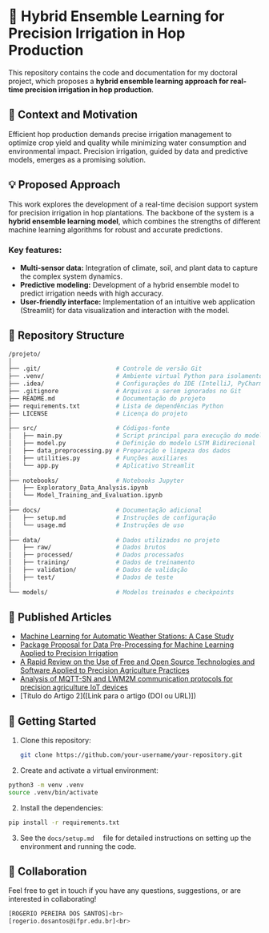 # 🚀 Hybrid Ensemble Learning for Precision Irrigation in Hop Production

This repository contains the code and documentation for my doctoral project, which proposes a **hybrid ensemble learning approach for real-time precision irrigation in hop production**.

## 🌾 Context and Motivation

Efficient hop production demands precise irrigation management to optimize crop yield and quality while minimizing water consumption and environmental impact. Precision irrigation, guided by data and predictive models, emerges as a promising solution.

## 💡 Proposed Approach

This work explores the development of a real-time decision support system for precision irrigation in hop plantations. The backbone of the system is a **hybrid ensemble learning model**, which combines the strengths of different machine learning algorithms for robust and accurate predictions.

### Key features:

- **Multi-sensor data:** Integration of climate, soil, and plant data to capture the complex system dynamics.
- **Predictive modeling:** Development of a hybrid ensemble model to predict irrigation needs with high accuracy.
- **User-friendly interface:** Implementation of an intuitive web application (Streamlit) for data visualization and interaction with the model.

## 📂 Repository Structure
```bash
/projeto/
│
├── .git/                     # Controle de versão Git
├── .venv/                    # Ambiente virtual Python para isolamento de dependências
├── .idea/                    # Configurações do IDE (IntelliJ, PyCharm, etc.)
├── .gitignore                # Arquivos a serem ignorados no Git
├── README.md                 # Documentação do projeto
├── requirements.txt          # Lista de dependências Python
├── LICENSE                   # Licença do projeto
│
├── src/                      # Códigos-fonte
│   ├── main.py               # Script principal para execução do modelo
│   ├── model.py              # Definição do modelo LSTM Bidirecional
│   ├── data_preprocessing.py # Preparação e limpeza dos dados
│   ├── utilities.py          # Funções auxiliares
│   └── app.py                # Aplicativo Streamlit
│
├── notebooks/                # Notebooks Jupyter
│   ├── Exploratory_Data_Analysis.ipynb
│   └── Model_Training_and_Evaluation.ipynb
│
├── docs/                     # Documentação adicional
│   ├── setup.md              # Instruções de configuração
│   └── usage.md              # Instruções de uso
│
├── data/                     # Dados utilizados no projeto
│   ├── raw/                  # Dados brutos
│   ├── processed/            # Dados processados
│   ├── training/             # Dados de treinamento
│   ├── validation/           # Dados de validação
│   ├── test/                 # Dados de teste
│
└── models/                   # Modelos treinados e checkpoints 
```

## 📄 Published Articles

- [Machine Learning for Automatic Weather Stations: A Case Study](https://link.springer.com/chapter/10.1007/978-3-031-38344-1_6)
- [Package Proposal for Data Pre-Processing for Machine Learning Applied to Precision Irrigation](https://ieeexplore.ieee.org/abstract/document/10084899)
- [A Rapid Review on the Use of Free and Open Source Technologies and Software Applied to Precision Agriculture Practices](https://www.mdpi.com/2224-2708/12/2/28)
- [Analysis of MQTT-SN and LWM2M communication protocols for precision agriculture IoT devices](https://ieeexplore.ieee.org/abstract/document/9820048)
- [Título do Artigo 2]([Link para o artigo (DOI ou URL)]) 

## 🚀 Getting Started

1. Clone this repository:
   ```bash
   git clone https://github.com/your-username/your-repository.git

1. Create and activate a virtual environment:
  ```bash
python3 -m venv .venv
source .venv/bin/activate
 ```
2. Install the dependencies:
  ```bash
pip install -r requirements.txt
 ```

3. See the ```docs/setup.md  ``` file for detailed instructions on setting up the environment and running the code.

## 🤝 Collaboration
Feel free to get in touch if you have any questions, suggestions, or are interested in collaborating!
 ```bash
[ROGERIO PEREIRA DOS SANTOS]<br>
[rogerio.dosantos@ifpr.edu.br]<br>
```

